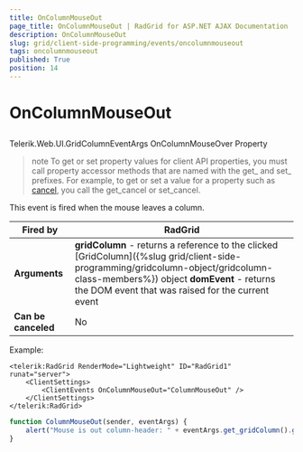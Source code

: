 ```yaml
---
title: OnColumnMouseOut
page_title: OnColumnMouseOut | RadGrid for ASP.NET AJAX Documentation
description: OnColumnMouseOut
slug: grid/client-side-programming/events/oncolumnmouseout
tags: oncolumnmouseout
published: True
position: 14
---
```


# OnColumnMouseOut



## 

Telerik.Web.UI.GridColumnEventArgs OnColumnMouseOver Property

>note To get or set property values for client API properties, you must call property accessor methods that are named with the get_ and set_ prefixes. For example, to get or set a value for a property such as [cancel](https://msdn.microsoft.com/en-us/library/bb310859.aspx), you call the get_cancel or set_cancel.
>


This event is fired when the mouse leaves a column.


|  **Fired by**  | RadGrid |
| ------ | ------ |
| **Arguments** | **gridColumn** - returns a reference to the clicked [GridColumn]({%slug grid/client-side-programming/gridcolumn-object/gridcolumn-class-members%}) object **domEvent** - returns the DOM event that was raised for the current event|
| **Can be canceled** |No|

Example:

````ASP.NET
<telerik:RadGrid RenderMode="Lightweight" ID="RadGrid1" runat="server">
    <ClientSettings>
        <ClientEvents OnColumnMouseOut="ColumnMouseOut" />
    </ClientSettings>
</telerik:RadGrid>
````

````JavaScript
function ColumnMouseOut(sender, eventArgs) {
    alert("Mouse is out column-header: " + eventArgs.get_gridColumn().get_element().cellIndex);
}
````



